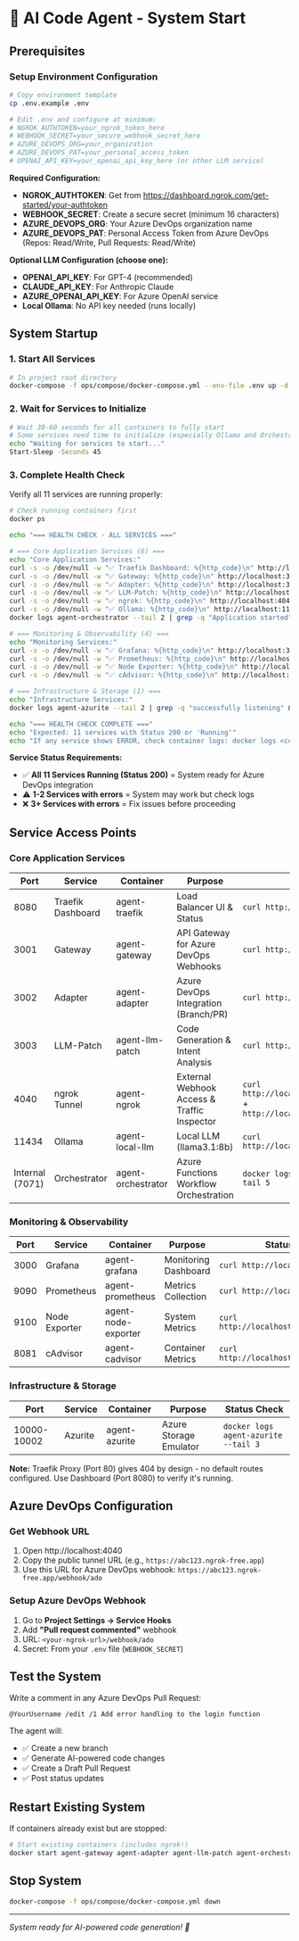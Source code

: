 # 🚀 AI Code Agent - System Start

## Prerequisites

### Setup Environment Configuration
```bash
# Copy environment template
cp .env.example .env

# Edit .env and configure at minimum:
# NGROK_AUTHTOKEN=your_ngrok_token_here
# WEBHOOK_SECRET=your_secure_webhook_secret_here
# AZURE_DEVOPS_ORG=your_organization  
# AZURE_DEVOPS_PAT=your_personal_access_token
# OPENAI_API_KEY=your_openai_api_key_here (or other LLM service)
```

**Required Configuration:**
- **NGROK_AUTHTOKEN**: Get from https://dashboard.ngrok.com/get-started/your-authtoken
- **WEBHOOK_SECRET**: Create a secure secret (minimum 16 characters)
- **AZURE_DEVOPS_ORG**: Your Azure DevOps organization name
- **AZURE_DEVOPS_PAT**: Personal Access Token from Azure DevOps (Repos: Read/Write, Pull Requests: Read/Write)

**Optional LLM Configuration (choose one):**
- **OPENAI_API_KEY**: For GPT-4 (recommended)
- **CLAUDE_API_KEY**: For Anthropic Claude
- **AZURE_OPENAI_API_KEY**: For Azure OpenAI service
- **Local Ollama**: No API key needed (runs locally)

## System Startup

### 1. Start All Services
```bash
# In project root directory
docker-compose -f ops/compose/docker-compose.yml --env-file .env up -d --build
```

### 2. Wait for Services to Initialize
```bash
# Wait 30-60 seconds for all containers to fully start
# Some services need time to initialize (especially Ollama and Orchestrator)
echo "Waiting for services to start..."
Start-Sleep -Seconds 45
```

### 3. Complete Health Check
Verify all 11 services are running properly:

```bash
# Check running containers first
docker ps

echo "=== HEALTH CHECK - ALL SERVICES ==="

# === Core Application Services (6) ===
echo "Core Application Services:"
curl -s -o /dev/null -w "✅ Traefik Dashboard: %{http_code}\n" http://localhost:8080 || echo "❌ Traefik: ERROR"
curl -s -o /dev/null -w "✅ Gateway: %{http_code}\n" http://localhost:3001/health || echo "❌ Gateway: ERROR"  
curl -s -o /dev/null -w "✅ Adapter: %{http_code}\n" http://localhost:3002/health || echo "❌ Adapter: ERROR"
curl -s -o /dev/null -w "✅ LLM-Patch: %{http_code}\n" http://localhost:3003/health || echo "❌ LLM-Patch: ERROR"
curl -s -o /dev/null -w "✅ ngrok: %{http_code}\n" http://localhost:4040/api/tunnels || echo "❌ ngrok: ERROR"
curl -s -o /dev/null -w "✅ Ollama: %{http_code}\n" http://localhost:11434/api/version || echo "❌ Ollama: ERROR"
docker logs agent-orchestrator --tail 2 | grep -q "Application started" && echo "✅ Orchestrator: Running" || echo "❌ Orchestrator: Error"

# === Monitoring & Observability (4) ===
echo "Monitoring Services:"
curl -s -o /dev/null -w "✅ Grafana: %{http_code}\n" http://localhost:3000 || echo "❌ Grafana: ERROR"
curl -s -o /dev/null -w "✅ Prometheus: %{http_code}\n" http://localhost:9090 || echo "❌ Prometheus: ERROR"
curl -s -o /dev/null -w "✅ Node Exporter: %{http_code}\n" http://localhost:9100/metrics || echo "❌ Node Exporter: ERROR"
curl -s -o /dev/null -w "✅ cAdvisor: %{http_code}\n" http://localhost:8081/containers/ || echo "❌ cAdvisor: ERROR"

# === Infrastructure & Storage (1) ===
echo "Infrastructure Services:"
docker logs agent-azurite --tail 2 | grep -q "successfully listening" && echo "✅ Azurite: Running" || echo "❌ Azurite: Error"

echo "=== HEALTH CHECK COMPLETE ==="
echo "Expected: 11 services with Status 200 or 'Running'"
echo "If any service shows ERROR, check container logs: docker logs <container-name>"
```

**Service Status Requirements:**
- ✅ **All 11 Services Running (Status 200)** = System ready for Azure DevOps integration
- ⚠️ **1-2 Services with errors** = System may work but check logs
- ❌ **3+ Services with errors** = Fix issues before proceeding

## Service Access Points

### Core Application Services
| Port | Service | Container | Purpose | Status Check |
|------|---------|-----------|---------|--------------|
| 8080 | Traefik Dashboard | agent-traefik | Load Balancer UI & Status | `curl http://localhost:8080` |
| 3001 | Gateway | agent-gateway | API Gateway for Azure DevOps Webhooks | `curl http://localhost:3001/health` |
| 3002 | Adapter | agent-adapter | Azure DevOps Integration (Branch/PR) | `curl http://localhost:3002/health` |
| 3003 | LLM-Patch | agent-llm-patch | Code Generation & Intent Analysis | `curl http://localhost:3003/health` |
| 4040 | ngrok Tunnel | agent-ngrok | External Webhook Access & Traffic Inspector | `curl http://localhost:4040/api/tunnels` + `http://localhost:4040/inspect/http` |
| 11434 | Ollama | agent-local-llm | Local LLM (llama3.1:8b) | `curl http://localhost:11434/api/version` |
| Internal (7071) | Orchestrator | agent-orchestrator | Azure Functions Workflow Orchestration | `docker logs agent-orchestrator --tail 5` |

### Monitoring & Observability
| Port | Service | Container | Purpose | Status Check |
|------|---------|-----------|---------|--------------|
| 3000 | Grafana | agent-grafana | Monitoring Dashboard | `curl http://localhost:3000` |
| 9090 | Prometheus | agent-prometheus | Metrics Collection | `curl http://localhost:9090` |
| 9100 | Node Exporter | agent-node-exporter | System Metrics | `curl http://localhost:9100/metrics` |
| 8081 | cAdvisor | agent-cadvisor | Container Metrics | `curl http://localhost:8081/containers/` |

### Infrastructure & Storage
| Port | Service | Container | Purpose | Status Check |
|------|---------|-----------|---------|--------------|
| 10000-10002 | Azurite | agent-azurite | Azure Storage Emulator | `docker logs agent-azurite --tail 3` |

**Note:** Traefik Proxy (Port 80) gives 404 by design - no default routes configured. Use Dashboard (Port 8080) to verify it's running.

## Azure DevOps Configuration

### Get Webhook URL
1. Open http://localhost:4040
2. Copy the public tunnel URL (e.g., `https://abc123.ngrok-free.app`)
3. Use this URL for Azure DevOps webhook: `https://abc123.ngrok-free.app/webhook/ado`

### Setup Azure DevOps Webhook
1. Go to **Project Settings → Service Hooks**
2. Add **"Pull request commented"** webhook
3. URL: `<your-ngrok-url>/webhook/ado`
4. Secret: From your `.env` file (`WEBHOOK_SECRET`)

## Test the System

Write a comment in any Azure DevOps Pull Request:
```
@YourUsername /edit /1 Add error handling to the login function
```

The agent will:
- ✅ Create a new branch
- ✅ Generate AI-powered code changes
- ✅ Create a Draft Pull Request
- ✅ Post status updates

## Restart Existing System

If containers already exist but are stopped:
```bash
# Start existing containers (includes ngrok!)
docker start agent-gateway agent-adapter agent-llm-patch agent-orchestrator agent-ngrok agent-ollama agent-grafana agent-prometheus agent-cadvisor agent-node-exporter agent-azurite agent-traefik
```

## Stop System
```bash
docker-compose -f ops/compose/docker-compose.yml down
```

---

*System ready for AI-powered code generation! 🎉*
